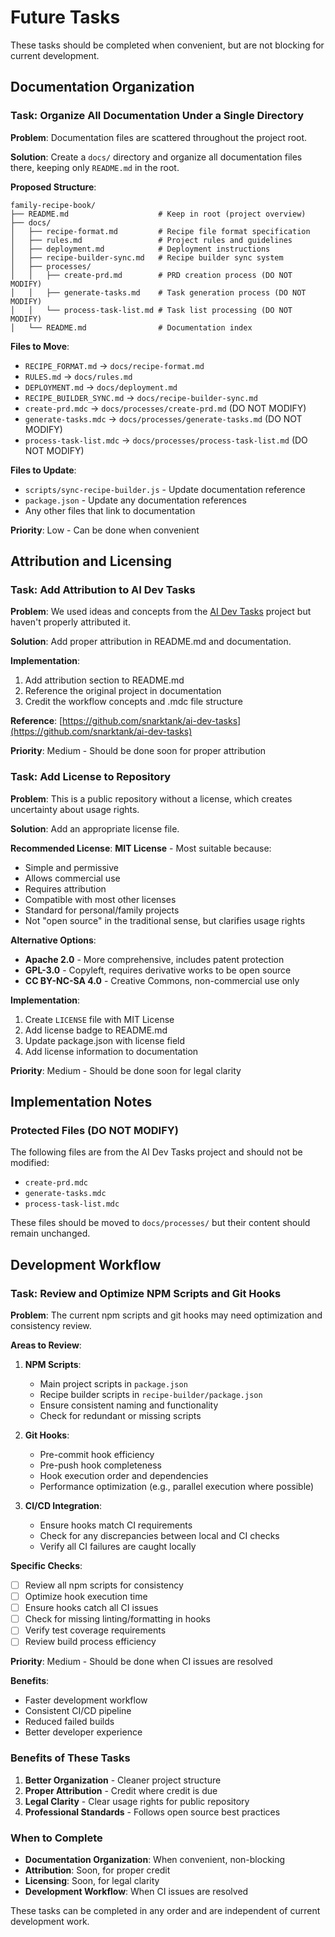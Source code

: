 # Future Tasks

These tasks should be completed when convenient, but are not blocking for current development.

## Documentation Organization

### Task: Organize All Documentation Under a Single Directory

**Problem**: Documentation files are scattered throughout the project root.

**Solution**: Create a `docs/` directory and organize all documentation files there, keeping only `README.md` in the root.

**Proposed Structure**:

```
family-recipe-book/
├── README.md                    # Keep in root (project overview)
├── docs/
│   ├── recipe-format.md         # Recipe file format specification
│   ├── rules.md                 # Project rules and guidelines
│   ├── deployment.md            # Deployment instructions
│   ├── recipe-builder-sync.md   # Recipe builder sync system
│   ├── processes/
│   │   ├── create-prd.md        # PRD creation process (DO NOT MODIFY)
│   │   ├── generate-tasks.md    # Task generation process (DO NOT MODIFY)
│   │   └── process-task-list.md # Task list processing (DO NOT MODIFY)
│   └── README.md                # Documentation index
```

**Files to Move**:

- `RECIPE_FORMAT.md` → `docs/recipe-format.md`
- `RULES.md` → `docs/rules.md`
- `DEPLOYMENT.md` → `docs/deployment.md`
- `RECIPE_BUILDER_SYNC.md` → `docs/recipe-builder-sync.md`
- `create-prd.mdc` → `docs/processes/create-prd.md` (DO NOT MODIFY)
- `generate-tasks.mdc` → `docs/processes/generate-tasks.md` (DO NOT MODIFY)
- `process-task-list.mdc` → `docs/processes/process-task-list.md` (DO NOT MODIFY)

**Files to Update**:

- `scripts/sync-recipe-builder.js` - Update documentation reference
- `package.json` - Update any documentation references
- Any other files that link to documentation

**Priority**: Low - Can be done when convenient

## Attribution and Licensing

### Task: Add Attribution to AI Dev Tasks

**Problem**: We used ideas and concepts from the [AI Dev Tasks](https://github.com/snarktank/ai-dev-tasks) project but haven't properly attributed it.

**Solution**: Add proper attribution in README.md and documentation.

**Implementation**:

1. Add attribution section to README.md
2. Reference the original project in documentation
3. Credit the workflow concepts and .mdc file structure

**Reference**: [https://github.com/snarktank/ai-dev-tasks](https://github.com/snarktank/ai-dev-tasks)

**Priority**: Medium - Should be done soon for proper attribution

### Task: Add License to Repository

**Problem**: This is a public repository without a license, which creates uncertainty about usage rights.

**Solution**: Add an appropriate license file.

**Recommended License**: **MIT License** - Most suitable because:

- Simple and permissive
- Allows commercial use
- Requires attribution
- Compatible with most other licenses
- Standard for personal/family projects
- Not "open source" in the traditional sense, but clarifies usage rights

**Alternative Options**:

- **Apache 2.0** - More comprehensive, includes patent protection
- **GPL-3.0** - Copyleft, requires derivative works to be open source
- **CC BY-NC-SA 4.0** - Creative Commons, non-commercial use only

**Implementation**:

1. Create `LICENSE` file with MIT License
2. Add license badge to README.md
3. Update package.json with license field
4. Add license information to documentation

**Priority**: Medium - Should be done soon for legal clarity

## Implementation Notes

### Protected Files (DO NOT MODIFY)

The following files are from the AI Dev Tasks project and should not be modified:

- `create-prd.mdc`
- `generate-tasks.mdc`
- `process-task-list.mdc`

These files should be moved to `docs/processes/` but their content should remain unchanged.

## Development Workflow

### Task: Review and Optimize NPM Scripts and Git Hooks

**Problem**: The current npm scripts and git hooks may need optimization and consistency review.

**Areas to Review**:

1. **NPM Scripts**:
   - Main project scripts in `package.json`
   - Recipe builder scripts in `recipe-builder/package.json`
   - Ensure consistent naming and functionality
   - Check for redundant or missing scripts

2. **Git Hooks**:
   - Pre-commit hook efficiency
   - Pre-push hook completeness
   - Hook execution order and dependencies
   - Performance optimization (e.g., parallel execution where possible)

3. **CI/CD Integration**:
   - Ensure hooks match CI requirements
   - Check for any discrepancies between local and CI checks
   - Verify all CI failures are caught locally

**Specific Checks**:

- [ ] Review all npm scripts for consistency
- [ ] Optimize hook execution time
- [ ] Ensure hooks catch all CI issues
- [ ] Check for missing linting/formatting in hooks
- [ ] Verify test coverage requirements
- [ ] Review build process efficiency

**Priority**: Medium - Should be done when CI issues are resolved

**Benefits**:
- Faster development workflow
- Consistent CI/CD pipeline
- Reduced failed builds
- Better developer experience

### Benefits of These Tasks

1. **Better Organization** - Cleaner project structure
2. **Proper Attribution** - Credit where credit is due
3. **Legal Clarity** - Clear usage rights for public repository
4. **Professional Standards** - Follows open source best practices

### When to Complete

- **Documentation Organization**: When convenient, non-blocking
- **Attribution**: Soon, for proper credit
- **Licensing**: Soon, for legal clarity
- **Development Workflow**: When CI issues are resolved

These tasks can be completed in any order and are independent of current development work.
